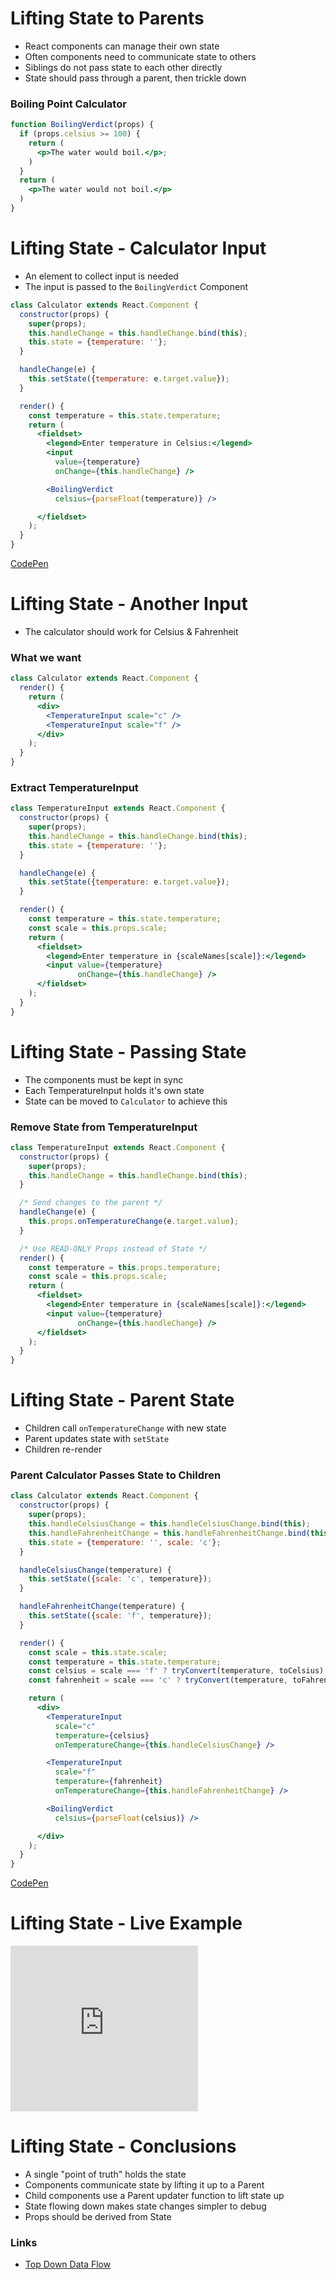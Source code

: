 # Lifting State to Parents

* React components can manage their own state
* Often components need to communicate state to others
* Siblings do not pass state to each other directly
* State should pass through a parent, then trickle down

### Boiling Point Calculator

```jsx
function BoilingVerdict(props) {
  if (props.celsius >= 100) {
    return (
      <p>The water would boil.</p>;
    )
  }
  return (
    <p>The water would not boil.</p>
  )
}
```

# Lifting State - Calculator Input

* An element to collect input is needed
* The input is passed to the `BoilingVerdict` Component

```jsx
class Calculator extends React.Component {
  constructor(props) {
    super(props);
    this.handleChange = this.handleChange.bind(this);
    this.state = {temperature: ''};
  }

  handleChange(e) {
    this.setState({temperature: e.target.value});
  }

  render() {
    const temperature = this.state.temperature;
    return (
      <fieldset>
        <legend>Enter temperature in Celsius:</legend>
        <input
          value={temperature}
          onChange={this.handleChange} />

        <BoilingVerdict
          celsius={parseFloat(temperature)} />

      </fieldset>
    );
  }
}
```

[CodePen](https://codepen.io/Dangeranger/pen/jpJKGN?editors=0010)

# Lifting State - Another Input

* The calculator should work for Celsius & Fahrenheit

### What we want

```jsx
class Calculator extends React.Component {
  render() {
    return (
      <div>
        <TemperatureInput scale="c" />
        <TemperatureInput scale="f" />
      </div>
    );
  }
}
```

### Extract TemperatureInput

```jsx
class TemperatureInput extends React.Component {
  constructor(props) {
    super(props);
    this.handleChange = this.handleChange.bind(this);
    this.state = {temperature: ''};
  }

  handleChange(e) {
    this.setState({temperature: e.target.value});
  }

  render() {
    const temperature = this.state.temperature;
    const scale = this.props.scale;
    return (
      <fieldset>
        <legend>Enter temperature in {scaleNames[scale]}:</legend>
        <input value={temperature}
               onChange={this.handleChange} />
      </fieldset>
    );
  }
}
```

# Lifting State - Passing State

* The components must be kept in sync
* Each TemperatureInput holds it's own state
* State can be moved to `Calculator` to achieve this

### Remove State from TemperatureInput

```jsx
class TemperatureInput extends React.Component {
  constructor(props) {
    super(props);
    this.handleChange = this.handleChange.bind(this);
  }

  /* Send changes to the parent */
  handleChange(e) {
    this.props.onTemperatureChange(e.target.value);
  }

  /* Use READ-ONLY Props instead of State */
  render() {
    const temperature = this.props.temperature;
    const scale = this.props.scale;
    return (
      <fieldset>
        <legend>Enter temperature in {scaleNames[scale]}:</legend>
        <input value={temperature}
               onChange={this.handleChange} />
      </fieldset>
    );
  }
}
```

# Lifting State - Parent State

* Children call `onTemperatureChange` with new state
* Parent updates state with `setState`
* Children re-render

### Parent Calculator Passes State to Children

```jsx
class Calculator extends React.Component {
  constructor(props) {
    super(props);
    this.handleCelsiusChange = this.handleCelsiusChange.bind(this);
    this.handleFahrenheitChange = this.handleFahrenheitChange.bind(this);
    this.state = {temperature: '', scale: 'c'};
  }

  handleCelsiusChange(temperature) {
    this.setState({scale: 'c', temperature});
  }

  handleFahrenheitChange(temperature) {
    this.setState({scale: 'f', temperature});
  }

  render() {
    const scale = this.state.scale;
    const temperature = this.state.temperature;
    const celsius = scale === 'f' ? tryConvert(temperature, toCelsius) : temperature;
    const fahrenheit = scale === 'c' ? tryConvert(temperature, toFahrenheit) : temperature;

    return (
      <div>
        <TemperatureInput
          scale="c"
          temperature={celsius}
          onTemperatureChange={this.handleCelsiusChange} />

        <TemperatureInput
          scale="f"
          temperature={fahrenheit}
          onTemperatureChange={this.handleFahrenheitChange} />

        <BoilingVerdict
          celsius={parseFloat(celsius)} />

      </div>
    );
  }
}
```

[CodePen](https://codepen.io/Dangeranger/pen/djrKLj?editors=0010)

# Lifting State - Live Example

<iframe height="265" style={{width: "100%"}} scrolling="no" title="Lifting State to Parent Components" src="https://codepen.io/burlingtoncodeacademy/embed/oNNRrKx?height=265&theme-id=default&default-tab=js,result" frameBorder="no" allowtransparency="true" allowFullScreen={true}>
  See the Pen <a href='https://codepen.io/burlingtoncodeacademy/pen/oNNRrKx'>Lifting State to Parent Components</a> by Joshua Burke
  (<a href='https://codepen.io/burlingtoncodeacademy'>@burlingtoncodeacademy</a>) on <a href='https://codepen.io'>CodePen</a>.
</iframe>

# Lifting State - Conclusions

* A single "point of truth" holds the state
* Components communicate state by lifting it up to a Parent
* Child components use a Parent updater function to lift state up
* State flowing down makes state changes simpler to debug
* Props should be derived from State

### Links

- [Top Down Data Flow](https://reactjs.org/docs/state-and-lifecycle.html#the-data-flows-down)
